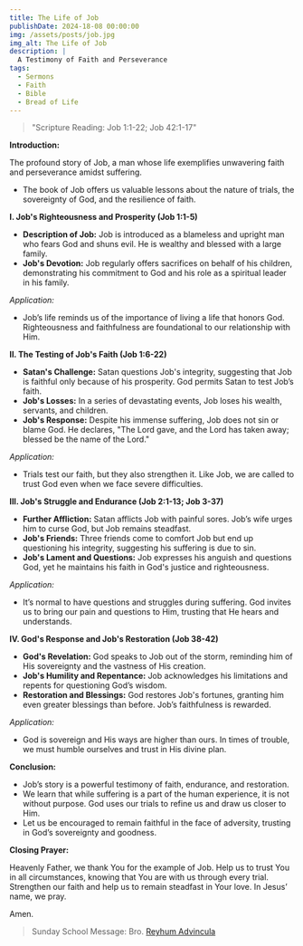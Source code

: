 ```yaml
---
title: The Life of Job
publishDate: 2024-18-08 00:00:00
img: /assets/posts/job.jpg
img_alt: The Life of Job
description: |
  A Testimony of Faith and Perseverance
tags:
  - Sermons
  - Faith
  - Bible
  - Bread of Life
---
```


> "Scripture Reading: Job 1:1-22; Job 42:1-17"


**Introduction:**

The profound story of Job, a man whose life exemplifies unwavering faith and perseverance amidst suffering.
- The book of Job offers us valuable lessons about the nature of trials, the sovereignty of God, and the resilience of faith.

**I. Job's Righteousness and Prosperity (Job 1:1-5)**

- **Description of Job:** Job is introduced as a blameless and upright man who fears God and shuns evil. He is wealthy and blessed with a large family.
- **Job's Devotion:** Job regularly offers sacrifices on behalf of his children, demonstrating his commitment to God and his role as a spiritual leader in his family.

*Application:*
- Job’s life reminds us of the importance of living a life that honors God. Righteousness and faithfulness are foundational to our relationship with Him.

**II. The Testing of Job's Faith (Job 1:6-22)**

- **Satan's Challenge:** Satan questions Job's integrity, suggesting that Job is faithful only because of his prosperity. God permits Satan to test Job’s faith.
- **Job's Losses:** In a series of devastating events, Job loses his wealth, servants, and children.
- **Job's Response:** Despite his immense suffering, Job does not sin or blame God. He declares, "The Lord gave, and the Lord has taken away; blessed be the name of the Lord."

*Application:*
- Trials test our faith, but they also strengthen it. Like Job, we are called to trust God even when we face severe difficulties.

**III. Job's Struggle and Endurance (Job 2:1-13; Job 3-37)**

- **Further Affliction:** Satan afflicts Job with painful sores. Job’s wife urges him to curse God, but Job remains steadfast.
- **Job's Friends:** Three friends come to comfort Job but end up questioning his integrity, suggesting his suffering is due to sin.
- **Job's Lament and Questions:** Job expresses his anguish and questions God, yet he maintains his faith in God's justice and righteousness.

*Application:*
- It’s normal to have questions and struggles during suffering. God invites us to bring our pain and questions to Him, trusting that He hears and understands.

**IV. God's Response and Job's Restoration (Job 38-42)**

- **God's Revelation:** God speaks to Job out of the storm, reminding him of His sovereignty and the vastness of His creation.
- **Job's Humility and Repentance:** Job acknowledges his limitations and repents for questioning God’s wisdom.
- **Restoration and Blessings:** God restores Job's fortunes, granting him even greater blessings than before. Job’s faithfulness is rewarded.

*Application:*
- God is sovereign and His ways are higher than ours. In times of trouble, we must humble ourselves and trust in His divine plan.

**Conclusion:**

- Job’s story is a powerful testimony of faith, endurance, and restoration.
- We learn that while suffering is a part of the human experience, it is not without purpose. God uses our trials to refine us and draw us closer to Him.
- Let us be encouraged to remain faithful in the face of adversity, trusting in God’s sovereignty and goodness.

**Closing Prayer:**

Heavenly Father, we thank You for the example of Job. Help us to trust You in all circumstances, knowing that You are with us through every trial. Strengthen our faith and help us to remain steadfast in Your love. In Jesus’ name, we pray.

Amen.


> Sunday School Message: Bro. <a href="/leadership/reyhum/">Reyhum Advincula</a>
